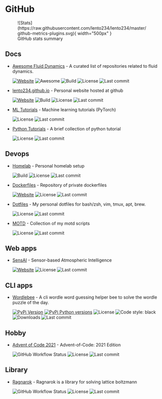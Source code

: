 # GitHub

<figure markdown>
  ![Stats](https://raw.githubusercontent.com/lento234/lento234/master/github-metrics-plugins.svg){ width="500px" }
  <figcaption>GitHub stats summary</figcaption>
</figure>

## Docs

* [Awesome Fluid Dynamics](https://github.com/lento234/awesome-fluid-dynamics) - A curated list of repositories related to fluid dynamics.

    [![Website](https://img.shields.io/badge/-Website-blue?style=flat-square)](https://manickathan.ch/awesome-fluid-dynamics/)
    ![Awesome](https://raw.githubusercontent.com/lento234/awesome-fluid-dynamics/main/logo/awesome.svg)
    ![Build](https://img.shields.io/github/workflow/status/lento234/awesome-fluid-dynamics/CI?label=Links&style=flat-square&labelColor=000000)
    ![License](https://img.shields.io/github/license/lento234/awesome-fluid-dynamics?style=flat-square&color=blue&labelColor=000000)
    ![Last commit](https://img.shields.io/github/last-commit/lento234/awesome-fluid-dynamics?style=flat-square&labelColor=000000)

* [lento234.github.io](https://github.com/lento234/lento234.github.io) - Personal website hosted at github

    [![Website](https://img.shields.io/badge/-Website-blue?style=flat-square)](https://manickathan.ch/)
    ![Build](https://img.shields.io/github/workflow/status/lento234/lento234.github.io/Build?style=flat-square&labelColor=000000)
    ![License](https://img.shields.io/github/license/lento234/lento234.github.io?style=flat-square&color=blue&labelColor=000000)
    ![Last commit](https://img.shields.io/github/last-commit/lento234/lento234.github.io?style=flat-square&labelColor=000000)

* [ML Tutorials](https://github.com/lento234/ml-tutorials) - Machine learning tutorials (PyTorch)

    ![License](https://img.shields.io/github/license/lento234/ml-tutorials?style=flat-square&color=blue&labelColor=000000)
    ![Last commit](https://img.shields.io/github/last-commit/lento234/ml-tutorials?style=flat-square&labelColor=000000)

* [Python Tutorials](https://github.com/lento234/python-tutorial) - A brief collection of python tutorial

    ![License](https://img.shields.io/github/license/lento234/python-tutorial?style=flat-square&color=blue&labelColor=000000)
    ![Last commit](https://img.shields.io/github/last-commit/lento234/python-tutorial?style=flat-square&labelColor=000000)

## Devops

* [Homelab](https://github.com/lento234/homelab) - Personal homelab setup

    ![Build](https://img.shields.io/github/workflow/status/lento234/homelab/CI?style=flat-square&labelColor=000000)
    ![License](https://img.shields.io/github/license/lento234/homelab?style=flat-square&color=blue&labelColor=000000)
    ![Last commit](https://img.shields.io/github/last-commit/lento234/homelab?style=flat-square&labelColor=000000)

* [Dockerfiles](https://github.com/lento234/dockerfiles) - Repository of private dockerfiles

    [![Website](https://img.shields.io/badge/-Website-blue?style=flat-square)](https://hub.docker.com/u/mrlento234)
    ![License](https://img.shields.io/github/license/lento234/dockerfiles?style=flat-square&color=blue&labelColor=000000)
    ![Last commit](https://img.shields.io/github/last-commit/lento234/dockerfiles?style=flat-square&labelColor=000000)

* [Dotfiles](https://github.com/lento234/dotfiles) - My personal dotfiles for bash/zsh, vim, tmux, apt, brew.

    ![License](https://img.shields.io/github/license/lento234/dotfiles?style=flat-square&color=blue&labelColor=000000)
    ![Last commit](https://img.shields.io/github/last-commit/lento234/dotfiles?style=flat-square&labelColor=000000)

* [MOTD](https://github.com/lento234/motd) - Collection of my motd scripts

    ![License](https://img.shields.io/github/license/lento234/motd?style=flat-square&color=blue&labelColor=000000)
    ![Last commit](https://img.shields.io/github/last-commit/lento234/motd?style=flat-square&labelColor=000000)


## Web apps

* [SensAI](https://github.com/lento234/sensai) - Sensor-based Atmospheric Intelligence

    [![Website](https://img.shields.io/badge/-Website-blue?style=flat-square)](https://sensai.manickathan.ch/)
    ![License](https://img.shields.io/github/license/lento234/sensai?style=flat-square&color=blue&labelColor=000000)
    ![Last commit](https://img.shields.io/github/last-commit/lento234/sensai?style=flat-square&labelColor=000000)


## CLI apps

* [Wordlebee](https://github.com/lento234/wordlebee) - A cli wordle word guessing helper bee to solve the wordle puzzle of the day.

    [![PyPi Version](https://img.shields.io/pypi/v/wordlebee.svg?style=flat-square&labelColor=000000)](https://pypi.org/project/wordlebee/)
    [![PyPi Python versions](https://img.shields.io/pypi/pyversions/wordlebee.svg?style=flat-square&labelColor=000000)](https://pypi.org/project/wordlebee/)
    ![License](https://img.shields.io/github/license/lento234/wordlebee?style=flat-square&color=blue&labelColor=000000)
    ![Code style: black](https://img.shields.io/badge/code%20style-black-000000.svg?style=flat-square)
    ![Downloads](https://pepy.tech/badge/wordlebee?style=flat-square&labelColor=000000)
    ![Last commit](https://img.shields.io/github/last-commit/lento234/wordlebee?style=flat-square&labelColor=000000)


## Hobby

* [Advent of Code 2021](https://github.com/lento234/advent2021) - Advent-of-Code: 2021 Edition

    ![GitHub Workflow Status](https://img.shields.io/github/workflow/status/lento234/advent2021/CMake?style=flat-square&labelColor=000000)
    ![License](https://img.shields.io/github/license/lento234/advent2021?style=flat-square&color=blue&labelColor=000000)
    ![Last commit](https://img.shields.io/github/last-commit/lento234/advent2021?style=flat-square&labelColor=000000)


## Library

* [Ragnarok](https://github.com/lento234/ragnarok) - Ragnarok is a library for solving lattice boltzmann

    ![GitHub Workflow Status](https://img.shields.io/travis/com/lento234/ragnarok?style=flat-square&labelColor=000000)
    ![License](https://img.shields.io/github/license/lento234/ragnarok?style=flat-square&color=blue&labelColor=000000)
    ![Last commit](https://img.shields.io/github/last-commit/lento234/ragnarok?style=flat-square&labelColor=000000)
